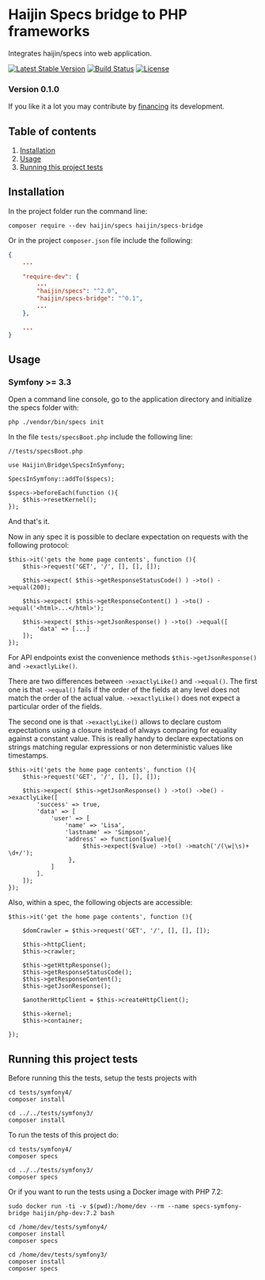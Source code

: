 # Haijin Specs bridge to PHP frameworks

Integrates haijin/specs into web application.

[![Latest Stable Version](https://poser.pugx.org/haijin/specs-bridge/version)](https://packagist.org/packages/haijin/specs-bridge)
[![Build Status](https://travis-ci.org/haijin-development/php-specs-bridge.svg?branch=master)](https://travis-ci.org/haijin-development/php-specs-symfony-bridge)
[![License](https://poser.pugx.org/haijin/specs-bridge/license)](https://packagist.org/packages/haijin/specs-bridge)

### Version 0.1.0

If you like it a lot you may contribute by [financing](https://github.com/haijin-development/support-haijin-development) its development.

## Table of contents

1. [Installation](#c-1)
2. [Usage](#c-2)
3. [Running this project tests](#c-3)

<a name="c-1"></a>
## Installation

In the project folder run the command line:

```
composer require --dev haijin/specs haijin/specs-bridge
```

Or in the project `composer.json` file include the following:

```json
{
    ...

    "require-dev": {
        ...
        "haijin/specs": "^2.0",
        "haijin/specs-bridge": "^0.1",
        ...
    },

    ...
}
```

<a name="c-2"></a>
## Usage

### Symfony >= 3.3

Open a command line console, go to the application directory and initialize the specs folder with:

```
php ./vendor/bin/specs init
```

In the file `tests/specsBoot.php` include the following line:

```
//tests/specsBoot.php

use Haijin\Bridge\SpecsInSymfony;

SpecsInSymfony::addTo($specs);

$specs->beforeEach(function (){
    $this->resetKernel();
});
```

And that's it.

Now in any spec it is possible to declare expectation on requests with the following protocol:

```
$this->it('gets the home page contents', function (){
    $this->request('GET', '/', [], [], []);

    $this->expect( $this->getResponseStatusCode() ) ->to() ->equal(200);

    $this->expect( $this->getResponseContent() ) ->to() ->equal('<html>...</html>');

    $this->expect( $this->getJsonResponse() ) ->to() ->equal([
        'data' => [...]
    ]);
});
```

For API endpoints exist the convenience methods `$this->getJsonResponse()` and `->exactlyLike()`.

There are two differences between `->exactlyLike()` and `->equal()`.
The first one is that `->equal()` fails if the order of the fields at any level does not match the order
of the actual value. `->exactlyLike()` does not expect a particular order of the fields.

The second one is that `->exactlyLike()` allows to declare custom expectations using a closure instead of always
comparing for equality against a constant value. This is really handy to declare expectations on strings matching regular
expressions or non deterministic values like timestamps.

```
$this->it('gets the home page contents', function (){
    $this->request('GET', '/', [], [], []);

    $this->expect( $this->getJsonResponse() ) ->to() ->be() ->exactlyLike([
        'success' => true,
        'data' => [
            'user' => [
                'name' => 'Lisa',
                'lastname' => 'Simpson',
                'address' => function($value){
                     $this->expect($value) ->to() ->match('/(\w|\s)+ \d+/');
                 },
            ]
        ].
    ]);
});
```


Also, within a spec, the following objects are accessible:

```
$this->it('get the home page contents', function (){

    $domCrawler = $this->request('GET', '/', [], [], []);
    
    $this->httpClient;
    $this->crawler;
    
    $this->getHttpResponse();
    $this->getResponseStatusCode();
    $this->getResponseContent();
    $this->getJsonResponse();
    
    $anotherHttpClient = $this->createHttpClient();

    $this->kernel;
    $this->container;

});
```


<a name="c-3"></a>
## Running this project tests

Before running this the tests, setup the tests projects with

```
cd tests/symfony4/
composer install

cd ../../tests/symfony3/
composer install
```

To run the tests of this project do:

```
cd tests/symfony4/
composer specs

cd ../../tests/symfony3/
composer specs
```

Or if you want to run the tests using a Docker image with PHP 7.2:

```
sudo docker run -ti -v $(pwd):/home/dev --rm --name specs-symfony-bridge haijin/php-dev:7.2 bash

cd /home/dev/tests/symfony4/
composer install
composer specs

cd /home/dev/tests/symfony3/
composer install
composer specs
```
